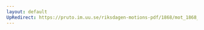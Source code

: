 ```yaml
---
layout: default
UpRedirect: https://pruto.im.uu.se/riksdagen-motions-pdf/1868/mot_1868__fk__64/mot_1868__fk__64-001.pdf
---
```

